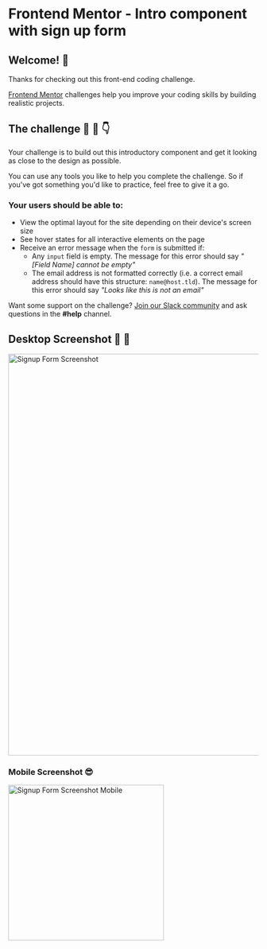 # Frontend Mentor - Intro component with sign up form

## Welcome! 👋

Thanks for checking out this front-end coding challenge.

[Frontend Mentor](https://www.frontendmentor.io) challenges help you improve your coding skills by building realistic projects.


## The challenge 💪 🤠 👇

Your challenge is to build out this introductory component and get it looking as close to the design as possible.

You can use any tools you like to help you complete the challenge. So if you've got something you'd like to practice, feel free to give it a go.

### Your users should be able to:

- View the optimal layout for the site depending on their device's screen size
- See hover states for all interactive elements on the page
- Receive an error message when the `form` is submitted if:
  - Any `input` field is empty. The message for this error should say *"[Field Name] cannot be empty"*
  - The email address is not formatted correctly (i.e. a correct email address should have this structure: `name@host.tld`). The message for this error should say *"Looks like this is not an email"*

Want some support on the challenge? [Join our Slack community](https://www.frontendmentor.io/slack) and ask questions in the **#help** channel.

## Desktop Screenshot 🌱 🌱

<img width="808" alt="Signup Form Screenshot" src="https://github.com/chrisgibbo/Signup_Form/assets/125750905/fabed046-d631-42b0-8e8d-26ff0a064827">


### Mobile Screenshot 😎

<img width="313" alt="Signup Form Screenshot Mobile" src="https://github.com/chrisgibbo/Signup_Form/assets/125750905/6c5118be-2028-41b8-9270-ff8116b01813">
